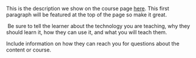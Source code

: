 This is the description we show on the course page [here](https://lab.github.com/AlexMercedCoder/pre-bootcamp-prep-curriculum). This first paragraph will be featured at the top of the page so make it great.
​

​
Be sure to tell the learner about the technology you are teaching, why they should learn it, how they can use it, and what you will teach them.
​


Include information on how they can reach you for questions about the content or course. 